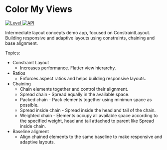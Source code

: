 # Color My Views
<a align="center" href="https://img.shields.io/badge/API-19%2B-brightgreen.svg?style=flat">
    <img alt="Level" src="https://img.shields.io/badge/Level-Intermediate-yellow"/>
</a>
<a align="center" href="https://img.shields.io/badge/API-19%2B-brightgreen.svg?style=flat">
    <img alt="API" src="https://img.shields.io/badge/API-19%2B-brightgreen.svg?style=flat"/>
</a>

Intermediate layout concepts demo app, focused on ConstraintLayout. Building responsive and adaptive layouts using constraints, chaining and base alignment. 

Topics:
- Constraint Layout
    - Increases performance. Flatter view hierarchy.
- Ratios
    - Enforces aspect ratios and helps building responsive layouts.
- Chaining
    - Chain elements together and control their alignment.
    - Spread chain - Spread equally in the available space.
    - Packed chain - Pack elements together using minimun space as possible.
    - Spread inside chain - Spread inside the head and tail of the chain.
    - Weighted chain - Elements occupy all available space according to the specified weight, head and tail attached to parent like Spread inside chain.
- Baseline aligment
    - Align chained elements to the same baseline to make responsive and adaptive layouts.